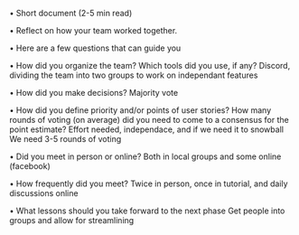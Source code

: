 • Short document (2-5 min read)

• Reflect on how your team worked together.

• Here are a few questions that can guide you

• How did you organize the team? Which tools did you use, if any?
Discord, dividing the team into two groups to work on independant features

• How did you make decisions?
Majority vote

• How did you define priority and/or points of user stories? How many rounds of voting (on average)
did you need to come to a consensus for the point estimate?
Effort needed, independace, and if we need it to snowball
We need 3-5 rounds of voting

• Did you meet in person or online?
Both in local groups and some online (facebook)

• How frequently did you meet?
Twice in person, once in tutorial, and daily discussions online

• What lessons should you take forward to the next phase
Get people into groups and allow for streamlining
